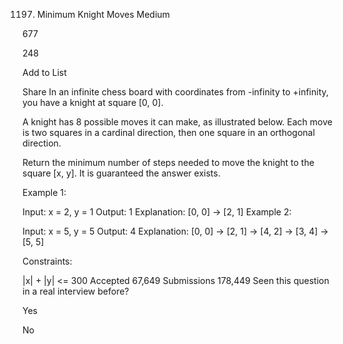 1197. Minimum Knight Moves
Medium

677

248

Add to List

Share
In an infinite chess board with coordinates from -infinity to +infinity, you have a knight at square [0, 0].

A knight has 8 possible moves it can make, as illustrated below. Each move is two squares in a cardinal direction, then one square in an orthogonal direction.



Return the minimum number of steps needed to move the knight to the square [x, y].  It is guaranteed the answer exists.



Example 1:

Input: x = 2, y = 1
Output: 1
Explanation: [0, 0] → [2, 1]
Example 2:

Input: x = 5, y = 5
Output: 4
Explanation: [0, 0] → [2, 1] → [4, 2] → [3, 4] → [5, 5]


Constraints:

|x| + |y| <= 300
Accepted
67,649
Submissions
178,449
Seen this question in a real interview before?

Yes

No
